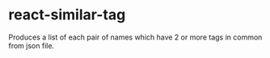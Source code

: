 # react-similar-tag

Produces a list of each pair of names which have 2 or more tags in common from json file.
